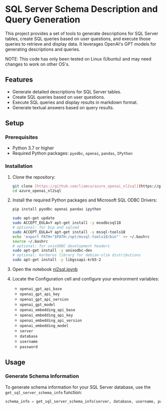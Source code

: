 # SQL Server Schema Description and Query Generation  
  
This project provides a set of tools to generate descriptions for SQL Server tables, create SQL queries based on user questions, and execute those queries to retrieve and display data. It leverages OpenAI's GPT models for generating descriptions and queries.  

NOTE: This code has only been tested on Linux (Ubuntu) and may need changes to work on other OS's.
  
## Features  
  
- Generate detailed descriptions for SQL Server tables.  
- Create SQL queries based on user questions.  
- Execute SQL queries and display results in markdown format.  
- Generate textual answers based on query results.  
  
## Setup  
  
### Prerequisites  
  
- Python 3.7 or higher  
- Required Python packages: `pyodbc`, `openai`, `pandas`, `IPython`  
  
### Installation  
  
1. Clone the repository:  
    ```sh  
    git clone [https://github.com/liamca/azure_openai_nl2sql](https://github.com/liamca/azure_openai_nl2sql)  
    cd azure_openai_nl2sql  
    ```  
  
2. Install the required Python packages and Microsoft SQL ODBC Drivers:  
    ```sh  
    pip install pyodbc openai pandas ipython

    sudo apt-get update
    sudo ACCEPT_EULA=Y apt-get install -y msodbcsql18
    # optional: for bcp and sqlcmd
    sudo ACCEPT_EULA=Y apt-get install -y mssql-tools18
    echo 'export PATH="$PATH:/opt/mssql-tools18/bin"' >> ~/.bashrc
    source ~/.bashrc
    # optional: for unixODBC development headers
    sudo apt-get install -y unixodbc-dev
    # optional: kerberos library for debian-slim distributions
    sudo apt-get install -y libgssapi-krb5-2
    ```  

3. Open the notebook [nl2sql.ipynb](nl2sql.ipynb)
  
4. Locate the Configuration cell and configure your environment variables:  
    - `openai_gpt_api_base`  
    - `openai_gpt_api_key`  
    - `openai_gpt_api_version`  
    - `openai_gpt_model`  
    - `openai_embedding_api_base`  
    - `openai_embedding_api_key`  
    - `openai_embedding_api_version`  
    - `openai_embedding_model`  
    - `server`  
    - `database`  
    - `username`  
    - `password`  
  
## Usage  
  
### Generate Schema Information  
  
To generate schema information for your SQL Server database, use the `get_sql_server_schema_info` function:  
  
```python  
schema_info = get_sql_server_schema_info(server, database, username, password)  
